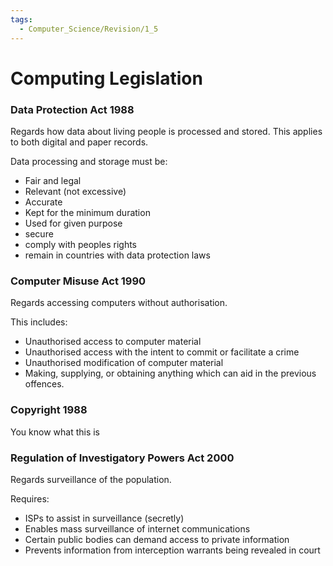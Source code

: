 ```yaml
---
tags:
  - Computer_Science/Revision/1_5
---
```

# Computing Legislation

### Data Protection Act 1988
Regards how data about living people is processed and stored. This applies to both digital and paper records.

Data processing and storage must be:
- Fair and legal
- Relevant (not excessive)
- Accurate
- Kept for the minimum duration
- Used for given purpose
- secure
- comply with peoples rights
- remain in countries with data protection laws

### Computer Misuse Act 1990
Regards accessing computers without authorisation.

This includes:
- Unauthorised access to computer material
- Unauthorised access with the intent to commit or facilitate a crime
- Unauthorised modification of computer material
- Making, supplying, or obtaining anything which can aid in the previous offences.
### Copyright 1988
You know what this is

### Regulation of Investigatory Powers Act 2000
Regards surveillance of the population.

Requires:
- ISPs to assist in surveillance (secretly)
- Enables mass surveillance of internet communications
- Certain public bodies can demand access to private information
- Prevents information from interception warrants being revealed in court